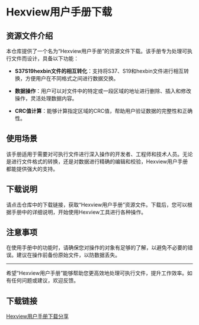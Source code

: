 # Hexview用户手册下载

## 资源文件介绍

本仓库提供了一个名为“Hexview用户手册”的资源文件下载。该手册专为处理可执行文件而设计，具备以下功能：

- **S37S19hexbin文件的相互转化**：支持将S37、S19和hexbin文件进行相互转换，方便用户在不同格式之间进行数据交换。
  
- **数据操作**：用户可以对文件中的特定或一段区域的地址进行删除、插入和修改操作，灵活处理数据内容。

- **CRC值计算**：能够计算指定区域的CRC值，帮助用户验证数据的完整性和正确性。

## 使用场景

该手册适用于需要对可执行文件进行深入操作的开发者、工程师和技术人员。无论是进行文件格式的转换，还是对数据进行精确的编辑和校验，Hexview用户手册都能提供强大的支持。

## 下载说明

请点击仓库中的下载链接，获取“Hexview用户手册”资源文件。下载后，您可以根据手册中的详细说明，开始使用Hexview工具进行各种操作。

## 注意事项

在使用手册中的功能时，请确保您对操作的对象有足够的了解，以避免不必要的错误。建议在操作前备份原始文件，以防数据丢失。

---

希望“Hexview用户手册”能够帮助您更高效地处理可执行文件，提升工作效率。如有任何问题或建议，欢迎反馈。

## 下载链接

[Hexview用户手册下载分享](https://pan.quark.cn/s/894440904cbc)